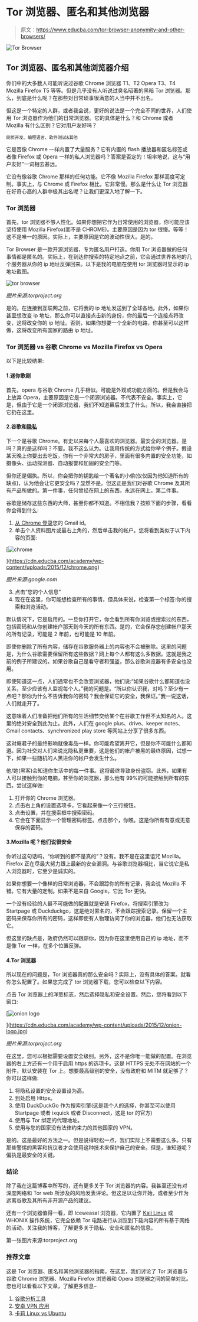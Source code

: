 # Tor 浏览器、匿名和其他浏览器

> 原文：<https://www.educba.com/tor-browser-anonymity-and-other-browsers/>

![Tor Browser](img/c4c8288f30afdb1b75cfab8cb302569c.png)



## Tor 浏览器、匿名和其他浏览器介绍

你们中的大多数人可能听说过谷歌 Chrome 浏览器 T1、T2 Opera T3、T4 Mozilla Firefox T5 等等。但是几乎没有人听说过臭名昭著的黑暗 Tor 浏览器。那么，到底是什么呢？在那些对日常琐事很满意的人当中并不出名。

但这是一个特定的人群，或者我会说，更好的说法是一个完全不同的世界，人们使用 Tor 浏览器作为他们的日常浏览器。它的具体是什么？和 Chrome 或者 Mozilla 有什么区别？它对用户友好吗？

<small>网页开发、编程语言、软件测试&其他</small>

它是否像 Chrome 一样内置了大量服务？它有内置的 flash 播放器和匿名标签或者像 Firefox 或 Opera 一样的私人浏览器吗？答案是否定的！坦率地说，这与“用户友好”一词相去甚远。

它没有像谷歌 Chrome 那样的任何功能。它不像 Mozilla Firefox 那样高度可定制。事实上，与 Chrome 或 Firefox 相比，它非常慢。那么是什么让 Tor 浏览器在好奇心高的人群中极其出名呢？让我们更深入地了解一下。

### Tor 浏览器

首先，tor 浏览器不够人性化。如果你想把它作为日常使用的浏览器，你可能应该坚持使用 Mozilla Firefox(而不是 CHROME)。主要原因是因为 tor 很慢。等等！这不是唯一的原因。实际上，主要原因是它的波动性很大。是的。

Tor Browser 是一款开源浏览器，专为匿名用户打造。你用 Tor 浏览器做的任何事情都是匿名的。实际上，在到达你搜索的特定地点之前，它会通过世界各地的几个服务器从你的 ip 地址反弹回来。以下是我的电脑在使用 tor 浏览器时显示的 ip 地址截图。

![tor browser](img/b8d6532fe8fc330c3d9d9920a96b2ec8.png)



*图片来源:torproject.org*

是的。在连接到互联网之前，它将我的 ip 地址发送到了全球各地。此外，如果你甚至想改变 ip 地址，那么你可以直接点击新的身份，你的最后一个连接点将改变，这将改变你的 ip 地址。否则，如果你想要一个全新的电路，你甚至可以这样做，这将改变所有国家的路由 ip 地址。

### Tor 浏览器 vs 谷歌 Chrome vs Mozilla Firefox vs Opera

以下是比较结果:

#### 1.迷你歌剧

首先，opera 与谷歌 Chrome 几乎相似。可能是外观或功能方面的。但是我会马上放弃 Opera，主要原因是它是一个闭源浏览器。不代表不安全。事实上，它是，但由于它是一个闭源浏览器，我们不知道幕后发生了什么。所以，我会直接把它扔在这里。

#### 2.谷歌和[隐私](https://www.educba.com/privacy-policy/)

下一个是谷歌 Chrome。有史以来每个人最喜欢的浏览器。最安全的浏览器。是吗？真的是这样吗？不要。我不这么认为。让我用传统的方式给你举个例子。假设某天晚上你要出去吃饭，你有一个非常大的房子，里面有很多内置的安全功能，如摄像头、运动探测器、自动报警和加固的安全门等。

但你还是偏执。所以，你会把你的钥匙给一个著名的小偷(仅仅因为他知道所有的缺点)，认为他会让它更安全吗？显然不是。但这正是我们对谷歌 Chrome 及其所有产品所做的。第一件事，任何曾经在网上的东西，永远在网上。第二件事。

谷歌是储存这些东西的大师，甚至你都不知道。不相信我？按照下面的步骤，看看你会得到什么:

1.  [从 Chrome 登录](https://www.google.com/account/about/?hl=en-US)您的 Gmail id。
2.  单击个人资料图片或最右上角的，然后单击我的帐户。您将看到类似于以下内容的页面:

[![chrome](img/6c8611c3b697a596765a9a71b921db7c.png)

](https://cdn.educba.com/academy/wp-content/uploads/2015/12/chrome.png) 

*图片来源:google.com*

3.  点击“您的个人信息”
4.  现在在这里，你可能想检查所有的事情，但具体来说，检查第一个标签:你的搜索和浏览活动。

默认情况下，它是启用的。一旦你打开它，你会看到所有你浏览或搜索过的东西，包括密码和从你创建帐户那天到今天的所有东西。是的，它会保存您创建帐户那天的所有记录，可能是 2 年前，也可能是 10 年前。

即使你删除了所有内容，储存在谷歌服务器上的内容也不会被删除。这里的问题是，为什么谷歌需要保留所有这些数据？网上每个人都有这么多数据。这就是我之前的例子所建议的。如果谷歌自己是看守者和强盗，那么谷歌浏览器有多安全也没用。

即使知道这一点，人们通常也不会改变浏览器，他们说:“如果谷歌什么都知道也没关系，至少应该有人监视每个人。”我的问题是。“所以你认识我，对吗？至少有一点吧？那你为什么不告诉我你的密码？我会保证它的安全，我保证。”我一说这话，人们就走开了。

这意味着人们准备把他们所有的生活细节交给某个在谷歌工作但不太知名的人。这里的绝对安全到此为止。此外，人们在 google plus、drive、keeper notes、Gmail contacts、synchronized play store 等网站上分享了很多东西。

这对瘾君子的最终影响就像毒品一样。你可能希望离开它，但是你不可能什么都知道。因为社交对人们来说比隐私更重要，这是他们的帐户被黑的最终原因，试想一下，如果一些随机的人黑进你的帐户会发生什么。

他/她(黑客)会知道你生活中的每一件事。这将最终导致身份盗窃。此外，如果有人可以接触到你的电脑，甚至你的浏览器，那么他有 99%的可能接触到所有的东西。尝试这样做:

1.  打开你的 Chrome 浏览器。
2.  点击右上角的设置选项卡，它看起来像一个三行按钮。
3.  点击设置，并在搜索框中搜索密码。
4.  它会在下面显示一个管理密码标签。点击那个，你瞧。这是你所有有意或无意保存的密码。

#### 3.Mozilla 呢？他们说很安全

你听过这句话吗，“你听到的都不是真的”？没有。我不是在这里诅咒 Mozilla。Firefox 正在尽最大努力跟上最新的安全漏洞。与谷歌浏览器相比，当它说它是私人浏览器时，它至少是诚实的。

如果你想要一个像样的日常浏览器，不会跟踪你的所有记录，我会说 Mozilla 不错。它有大量的定制。如果不是来自 Google，它比 Tor 更快。

一个没有经验的人最不可能做的配置就是安装 Firefox，将搜索引擎改为 Startpage 或 Duckduckgo，这是绝对匿名的，不会跟踪搜索记录。保留一个主密码来保存你所有的密码，这样即使有人物理访问了你的浏览器，他们也无法获取它。

但这里的缺点是，政府仍然可以跟踪你，因为你在这里使用自己的 ip 地址，而不是像 Tor 一样，在多个位置反弹。

#### 4.Tor 浏览器

所以现在的问题是，Tor 浏览器真的那么安全吗？实际上，没有具体的答案。就看你怎么配置了。如果您完成了 tor 浏览器下载，您可以检查以下内容。

点击 Tor 浏览器上的洋葱标志，然后选择隐私和安全设置。然后，您将看到以下窗口:

[![onion logo](img/86358c6ac0a951ba983e561bdc3da7c1.png)

](https://cdn.educba.com/academy/wp-content/uploads/2015/12/onion-logo.jpg) 

*图片来源:torproject.org*

在这里，您可以根据需要设置安全级别。另外，这不是你唯一能做的配置。在浏览器的右上方还有一个用于启用 https 的选项卡。这是 HTTPS 无处不在网站的一个附件，默认安装在 Tor 上。想要最高级别的安全，没有政府和 MITM 就足够了？你可以这样做:

1.  将隐私设置的安全设置设为高。
2.  到处启用 Https。
3.  使用 DuckDuckGo 作为搜索引擎(这是我个人的选择，你甚至可以使用 Startpage 或者 ixquick 或者 Disconnect，这是 tor 的官方)
4.  使用与 Tor 绑定的代理地址。
5.  使用与您的国家没有法律约束力的其他国家的 VPN。

是的。这是最好的方法之一。但是说得轻松一点，我们实际上不需要这么多。只有那些警惕的黑客和抗议者才会使用这种技术来保护自己的安全。但是，谁知道呢？偏执是最安全的关键。

### 结论

除了我在这篇博客中所写的，还有更多关于 Tor 浏览器的内容。我甚至还没有对深度网络和 Tor web 所涉及的风险发表评论。但这足以让你开始，或者至少作为远离谷歌及其所有非开源产品的建议。

还有一个浏览器值得一看，即 Iceweasal 浏览器，它内置了 [Kali Linux](https://www.educba.com/software-development/courses/linux-training-certification/) 或 WHONIX 操作系统，它完全依赖 Tor 电路进行从浏览到下载内容的所有基于网络的活动。关注我的博客，了解更多关于隐私、安全和匿名的信息。

第一张图片来源:torproject.org

### 推荐文章

这是 Tor 浏览器、匿名和其他浏览器的指南。在这里，我们讨论了 Tor 浏览器与谷歌 Chrome 浏览器、Mozilla Firefox 浏览器和 Opera 浏览器之间的简单对比。您也可以看看以下文章，了解更多信息–

1.  [谷歌分析工具](https://www.educba.com/google-analytics-tool/)
2.  [安卓 VPN 应用](https://www.educba.com/android-vpn-app/)
3.  [卡莉 Linux vs Ubuntu](https://www.educba.com/kali-linux-vs-ubuntu/)





